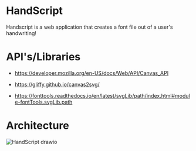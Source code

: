 # HandScript
Handscript is a web application that creates a font file out of a user's handwriting!

# API's/Libraries
- https://developer.mozilla.org/en-US/docs/Web/API/Canvas_API

- https://gliffy.github.io/canvas2svg/

- https://fonttools.readthedocs.io/en/latest/svgLib/path/index.html#module-fontTools.svgLib.path

# Architecture
![HandScript drawio](https://github.com/RicardoTlatelpa/HandScript/assets/19786880/15124998-4b47-43bf-898a-9dd7e4165164)
